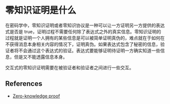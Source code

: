 # 零知识证明是什么

在密码学中，零知识证明或者零知识协议是一种可以让一方证明另一方提供的表达式是否是 true，证明过程不需要任何除了表达式之外的真实信息。零知识证明的过程就是证明一个人拥有的某些信息是可以被简单证明真伪的，难点就在于如何在不获得消息本身相关内容的情况下，证明真伪。如果表达式包含了秘密的信息，验证者将不会通过这个表达式的验证。表达式要能够证明待证明一方确实知道一些信息，但是又不能透露信息本身。

交互式的零知识证明需要在被验证者和验证者之间进行一些交互。

## References

- [Zero-knowledge proof](https://en.wikipedia.org/wiki/Zero-knowledge_proof)

